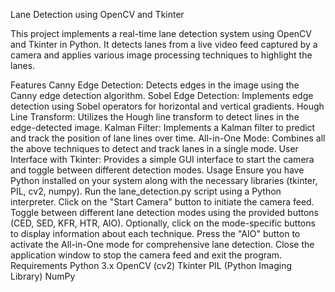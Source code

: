 Lane Detection using OpenCV and Tkinter

This project implements a real-time lane detection system using OpenCV and Tkinter in Python. It detects lanes from a live video feed captured by a camera and applies various image processing techniques to highlight the lanes.

Features
Canny Edge Detection: Detects edges in the image using the Canny edge detection algorithm.
Sobel Edge Detection: Implements edge detection using Sobel operators for horizontal and vertical gradients.
Hough Line Transform: Utilizes the Hough line transform to detect lines in the edge-detected image.
Kalman Filter: Implements a Kalman filter to predict and track the position of lane lines over time.
All-in-One Mode: Combines all the above techniques to detect and track lanes in a single mode.
User Interface with Tkinter: Provides a simple GUI interface to start the camera and toggle between different detection modes.
Usage
Ensure you have Python installed on your system along with the necessary libraries (tkinter, PIL, cv2, numpy).
Run the lane_detection.py script using a Python interpreter.
Click on the "Start Camera" button to initiate the camera feed.
Toggle between different lane detection modes using the provided buttons (CED, SED, KFR, HTR, AIO).
Optionally, click on the mode-specific buttons to display information about each technique.
Press the "AIO" button to activate the All-in-One mode for comprehensive lane detection.
Close the application window to stop the camera feed and exit the program.
Requirements
Python 3.x
OpenCV (cv2)
Tkinter
PIL (Python Imaging Library)
NumPy
